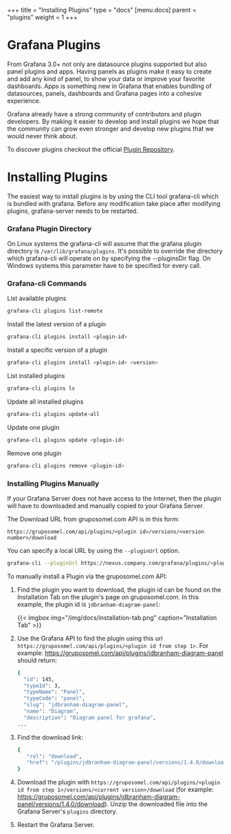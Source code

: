 +++
title = "Installing Plugins"
type = "docs"
[menu.docs]
parent = "plugins"
weight = 1
+++

# Grafana Plugins

From Grafana 3.0+ not only are datasource plugins supported but also panel plugins and apps.
Having panels as plugins make it easy to create and add any kind of panel, to show your data
or improve your favorite dashboards. Apps is something new in Grafana that enables
bundling of datasources, panels, dashboards and Grafana pages into a cohesive experience.

Grafana already have a strong community of contributors and plugin developers.
By making it easier to develop and install plugins we hope that the community
can grow even stronger and develop new plugins that we would never think about.

To discover plugins checkout the official [Plugin Repository](https://gruposomel.com/plugins).

# Installing Plugins

The easiest way to install plugins is by using the CLI tool grafana-cli which is bundled with grafana. Before any modification take place after modifying plugins, grafana-server needs to be restarted.

### Grafana Plugin Directory

On Linux systems the grafana-cli will assume that the grafana plugin directory is `/var/lib/grafana/plugins`. It's possible to override the directory which grafana-cli will operate on by specifying the --pluginsDir flag. On Windows systems this parameter have to be specified for every call.

### Grafana-cli Commands

List available plugins
```bash
grafana-cli plugins list-remote
```

Install the latest version of a plugin
```bash
grafana-cli plugins install <plugin-id>
```

Install a specific version of a plugin
```bash
grafana-cli plugins install <plugin-id> <version>
```

List installed plugins
```bash
grafana-cli plugins ls
```

Update all installed plugins
```bash
grafana-cli plugins update-all
```

Update one plugin
```bash
grafana-cli plugins update <plugin-id>
```

Remove one plugin
```bash
grafana-cli plugins remove <plugin-id>
```

### Installing Plugins Manually

If your Grafana Server does not have access to the Internet, then the plugin will have to downloaded and manually copied to your Grafana Server.

The Download URL from gruposomel.com API is in this form:

`https://gruposomel.com/api/plugins/<plugin id>/versions/<version number>/download`

You can specify a local URL by using the `--pluginUrl` option.
```bash
grafana-cli --pluginUrl https://nexus.company.com/grafana/plugins/<plugin-id>-<plugin-version>.zip plugins install <plugin-id>
```

To manually install a Plugin via the gruposomel.com API:

1. Find the plugin you want to download, the plugin id can be found on the Installation Tab on the plugin's page on gruposomel.com. In this example, the plugin id is `jdbranham-diagram-panel`:

    {{< imgbox img="/img/docs/installation-tab.png" caption="Installation Tab" >}}

2. Use the Grafana API to find the plugin using this url `https://gruposomel.com/api/plugins/<plugin id from step 1>`. For example: https://gruposomel.com/api/plugins/jdbranham-diagram-panel should return:
    ```bash
    {
      "id": 145,
      "typeId": 3,
      "typeName": "Panel",
      "typeCode": "panel",
      "slug": "jdbranham-diagram-panel",
      "name": "Diagram",
      "description": "Diagram panel for grafana",
    ...
    ```

3. Find the download link:
    ```bash
    {
       "rel": "download",
       "href": "/plugins/jdbranham-diagram-panel/versions/1.4.0/download"
    }
    ```

4. Download the plugin with `https://gruposomel.com/api/plugins/<plugin id from step 1>/versions/<current version>/download` (for example: https://gruposomel.com/api/plugins/jdbranham-diagram-panel/versions/1.4.0/download). Unzip the downloaded file into the Grafana Server's `plugins` directory.

5. Restart the Grafana Server.
